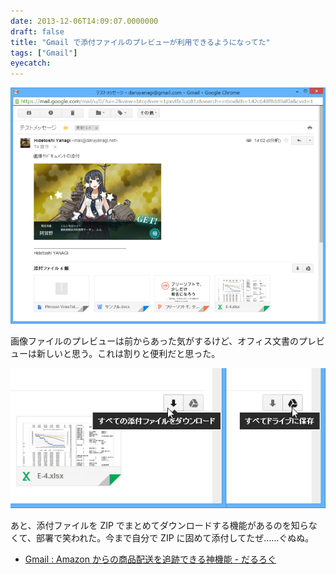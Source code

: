 ```yaml
---
date: 2013-12-06T14:09:07.0000000
draft: false
title: "Gmail で添付ファイルのプレビューが利用できるようになってた"
tags: ["Gmail"]
eyecatch: 
---
```

<p><span itemscope itemtype="http://schema.org/Photograph"><img src="20131206140328.png" alt="f:id:daruyanagi:20131206140328p:plain" title="f:id:daruyanagi:20131206140328p:plain" class="hatena-fotolife" itemprop="image"></span></p><p>画像ファイルのプレビューは前からあった気がするけど、オフィス文書のプレビューは新しいと思う。これは割りと便利だと思った。</p><p><span itemscope itemtype="http://schema.org/Photograph"><img src="20131206140701.png" alt="f:id:daruyanagi:20131206140701p:plain" title="f:id:daruyanagi:20131206140701p:plain" class="hatena-fotolife" itemprop="image"></span></p><p>あと、添付ファイルを ZIP でまとめてダウンロードする機能があるのを知らなくて、部署で笑われた。今まで自分で ZIP に固めて添付してたぜ……ぐぬぬ。</p>

<ul>
<li><a href="https://blog.daruyanagi.jp/entry/2013/09/25/113348">Gmail : Amazon &#x304B;&#x3089;&#x306E;&#x5546;&#x54C1;&#x914D;&#x9001;&#x3092;&#x8FFD;&#x8DE1;&#x3067;&#x304D;&#x308B;&#x795E;&#x6A5F;&#x80FD; - &#x3060;&#x308B;&#x308D;&#x3050;</a></li>
</ul>